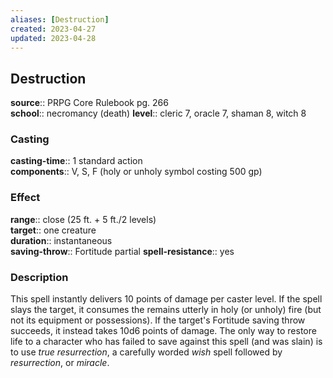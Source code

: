 ```yaml
---
aliases: [Destruction]
created: 2023-04-27
updated: 2023-04-28
---
```


## Destruction

**source**:: PRPG Core Rulebook pg. 266  
**school**:: necromancy (death)
**level**:: cleric 7, oracle 7, shaman 8, witch 8

### Casting

**casting-time**:: 1 standard action  
**components**:: V, S, F (holy or unholy symbol costing 500 gp)

### Effect

**range**:: close (25 ft. + 5 ft./2 levels)  
**target**:: one creature  
**duration**:: instantaneous  
**saving-throw**:: Fortitude partial
**spell-resistance**:: yes

### Description

This spell instantly delivers 10 points of damage per caster level. If the spell slays the target, it consumes the remains utterly in holy (or unholy) fire (but not its equipment or possessions). If the target's Fortitude saving throw succeeds, it instead takes 10d6 points of damage. The only way to restore life to a character who has failed to save against this spell (and was slain) is to use *true resurrection*, a carefully worded *wish* spell followed by *resurrection*, or *miracle*.
